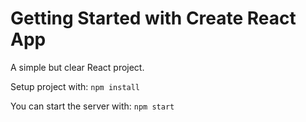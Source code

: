 # Getting Started with Create React App

A simple but clear React project.

Setup project with: `npm install`

You can start the server with: `npm start`
